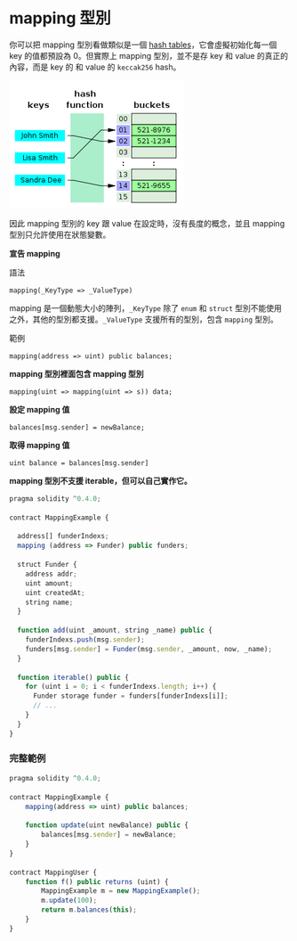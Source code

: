 # mapping 型別

你可以把 mapping 型別看做類似是一個 [hash tables](https://en.wikipedia.org/wiki/Hash_table)，它會虛擬初始化每一個 key 的值都預設為 0。但實際上 mapping 型別，並不是存 key 和 value 的真正的內容，而是 key 的 和 value 的 `keccak256` hash。

![](assets/16_hash_table.png)

因此 mapping 型別的 key 跟 value 在設定時，沒有長度的概念，並且 mapping 型別只允許使用在狀態變數。

**宣告 mapping**

語法
```
mapping(_KeyType => _ValueType)
```

mapping 是一個動態大小的陣列，`_KeyType` 除了 `enum` 和 `struct` 型別不能使用之外，其他的型別都支援。`_ValueType` 支援所有的型別，包含 `mapping` 型別。

範例
```
mapping(address => uint) public balances;
```

**mapping 型別裡面包含 mapping 型別**
```
mapping(uint => mapping(uint => s)) data;
```

**設定 mapping 值**
```
balances[msg.sender] = newBalance;
```

**取得 mapping 值**
```
uint balance = balances[msg.sender]
```

**mapping 型別不支援 iterable，但可以自己實作它。**


```js
pragma solidity ^0.4.0;

contract MappingExample {

  address[] funderIndexs;
  mapping (address => Funder) public funders;

  struct Funder {
    address addr;
    uint amount;
    uint createdAt;
    string name;
  }

  function add(uint _amount, string _name) public {
    funderIndexs.push(msg.sender);
    funders[msg.sender] = Funder(msg.sender, _amount, now, _name);
  }

  function iterable() public {
    for (uint i = 0; i < funderIndexs.length; i++) {
      Funder storage funder = funders[funderIndexs[i]];
      // ...  
    }
  }
}
```

### 完整範例

```js
pragma solidity ^0.4.0;

contract MappingExample {
    mapping(address => uint) public balances;

    function update(uint newBalance) public {
        balances[msg.sender] = newBalance;
    }
}

contract MappingUser {
    function f() public returns (uint) {
        MappingExample m = new MappingExample();
        m.update(100);
        return m.balances(this);
    }
}
```